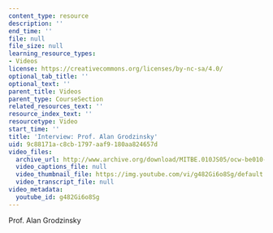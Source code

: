 ```yaml
---
content_type: resource
description: ''
end_time: ''
file: null
file_size: null
learning_resource_types:
- Videos
license: https://creativecommons.org/licenses/by-nc-sa/4.0/
optional_tab_title: ''
optional_text: ''
parent_title: Videos
parent_type: CourseSection
related_resources_text: ''
resource_index_text: ''
resourcetype: Video
start_time: ''
title: 'Interview: Prof. Alan Grodzinsky'
uid: 9c88171a-c8cb-1797-aaf9-180aa824657d
video_files:
  archive_url: http://www.archive.org/download/MITBE.010JS05/ocw-be010-Grodzinski-220k.mp4
  video_captions_file: null
  video_thumbnail_file: https://img.youtube.com/vi/g482Gi6o8Sg/default.jpg
  video_transcript_file: null
video_metadata:
  youtube_id: g482Gi6o8Sg
---
```


Prof. Alan Grodzinsky

